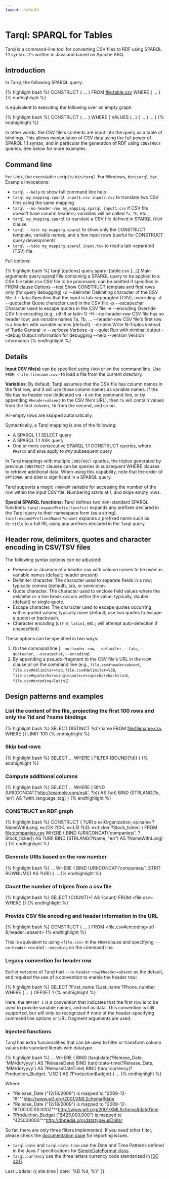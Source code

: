 ```yaml
---
layout: default
---
```


# Tarql: SPARQL for Tables

Tarql is a command-line tool for converting CSV files to RDF using SPARQL 1.1 syntax. It's written in Java and based on Apache ARQ.


## Introduction

In Tarql, the following SPARQL query:

{% highlight bash %}
  CONSTRUCT { ... }
  FROM <file:table.csv>
  WHERE {
  ...
}
{% endhighlight %}

is equivalent to executing the following over an empty graph:

{% highlight bash %}
  CONSTRUCT { ... }
  WHERE {
  VALUES (...) { ... }
  ...
}
{% endhighlight %}

In other words, the CSV file's contents are input into the query as a table of bindings. This allows manipulation of CSV data using the full power of SPARQL 1.1 syntax, and in particular the generation of RDF using `CONSTRUCT` queries. See below for more examples.


## Command line

For Unix, the executable script is `bin/tarql`. For Windows, `bin\tarql.bat`. Example invocations:

* `tarql --help` to show full command line help
* `tarql my_mapping.sparql input1.csv input2.csv` to translate two CSV files using the same mapping
* `tarql --no-header-row my_mapping.sparql input1.csv` if CSV file doesn't have column headers; variables will be called `?a`, `?b`, etc.
* `tarql my_mapping.sparql` to translate a CSV file defined in SPARQL `FROM` clause
* `tarql --test my_mapping.sparql` to show only the CONSTRUCT template, variable names, and a few input rows (useful for CONSTRUCT query development)`
* `tarql --tabs my_mapping.sparql input.tsv` to read a tab-separated (TSV) file

Full options:

{% highlight bash %}
tarql [options] query.sparql [table.csv [...]]
  Main arguments
      query.sparql           File containing a SPARQL query to be applied to a CSV file
      table.csv              CSV file to be processed; can be omitted if specified in FROM clause
  Options
      --test                 Show CONSTRUCT template and first rows only (for query debugging)
      -d   --delimiter       Delimiting character of the CSV file
      -t   --tabs            Specifies that the input is tab-separagted (TSV), overriding -d
      --quotechar            Quote character used in the CSV file
      -p   --escapechar      Character used to escape quotes in the CSV file
      -e   --encoding        Override CSV file encoding (e.g., utf-8 or latin-1)
      -H   --no-header-row   CSV file has no header row; use variable names ?a, ?b, ...
      --header-row           CSV file's first row is a header with variable names (default)
      --ntriples             Write N-Triples instead of Turtle
  General
      -v   --verbose         Verbose
      -q   --quiet           Run with minimal output
      --debug                Output information for debugging
      --help
      --version              Version information
{% endhighlight %}

## Details

**Input CSV file(s)** can be specified using `FROM` or on the command line. Use `FROM <file:filename.csv>` to load a file from the current directory.

**Variables**: By default, Tarql assumes that the CSV file has column names in the first row, and it will use those column names as variable names. If the file has no header row (indicated via `-H` on the command line, or by appending `#header=absent` to the CSV file's URL), then `?a` will contain values from the first column, `?b` from the second, and so on.

All-empty rows are skipped automatically.

Syntactically, a Tarql mapping is one of the following:

* A SPARQL 1.1 SELECT query
* A SPARQL 1.1 ASK query
* One or more consecutive SPARQL 1.1 CONSTRUCT queries, where `PREFIX` and `BASE` apply to *any* subsequent query

In Tarql mappings with multiple `CONSTRUCT` queries, the triples generated by previous `CONSTRUCT` clauses can be queries in subsequent WHERE clauses to retrieve additional data. When using this capability, note that the order of `OPTIONAL` and `BIND` is significant in a SPARQL query.

Tarql supports a magic `?ROWNUM` variable for accessing the number of the row within the input CSV file. Numbering starts at 1, and skips empty rows.

**Special SPARQL functions:** Tarql defines two non-standard SPARQL functions: `tarql:expandPrefix(?prefix)` expands any prefixes declared in the Tarql query to their namespace form (as a string). `tarql:expandPrefixedName(?qname)` expands a prefixed name such as `dc:title` to a full IRI, using any prefixes declared in the Tarql query.


## Header row, delimiters, quotes and character encoding in CSV/TSV files

The following syntax options can be adjusted:

- Presence or absence of a header row with column names to be used as variable names (default: header present)
- Delimiter character. The character used to separate fields in a row; typically comma (default), tab, or semicolon.
- Quote character. The character used to enclose field values where the delimiter or a line break occurs within the value; typically, double (default) or single quote.
- Escape character. The character used to escape quotes occurring within quoted values; typically none (default; use two quotes to escape a quote) or backslash.
- Character encoding (`utf-8`, `latin1`, etc.; will attempt auto-detection if unspecified)

These options can be specified in two ways:

1. On the command line (`--no-header-row`, `--delimiter`, `--tabs`, `--quotechar`, `--escapechar`, `--encoding`)
2. By appending a pseudo-fragment to the CSV file's URL in the `FROM` clause or on the command line (e.g., `file.csv#header=absent`, `file.csv#delimiter=tab`, `file.csv#delimiter=%3B`, `file.csv#quotechar=singlequote;escapechar=backslash`, `file.csv#encoding=latin1`)   


## Design patterns and examples

### List the content of the file, projecting the first 100 rows and only the ?id and ?name bindings

{% highlight bash %}
  SELECT DISTINCT ?id ?name
  FROM <file:filename.csv>
  WHERE {}
  LIMIT 100
{% endhighlight %}

### Skip bad rows

{% highlight bash %}
  SELECT ...
  WHERE { FILTER (BOUND(?d)) }
{% endhighlight %}

### Compute additional columns

{% highlight bash %}
  SELECT ...
  WHERE {
    BIND (URI(CONCAT('http://example.com/ns#', ?b)) AS ?uri)
    BIND (STRLANG(?a, 'en') AS ?with_language_tag)
  }
{% endhighlight %}

### CONSTRUCT an RDF graph

{% highlight bash %}
  CONSTRUCT {
    ?URI a ex:Organization;
	ex:name ?NameWithLang;
	ex:CIK ?CIK;
	ex:LEI ?LEI;
	ex:ticker ?Stock_ticker;
  }
  FROM <file:companies.csv>
  WHERE {
    BIND (URI(CONCAT('companies/', ?Stock_ticker)) AS ?URI)
    BIND (STRLANG(?Name, "en") AS ?NameWithLang)
  }
{% endhighlight %}

### Generate URIs based on the row number

{% highlight bash %}
  ...
  WHERE {
    BIND (URI(CONCAT('companies/', STR(?ROWNUM))) AS ?URI)
  }
  ...
{% endhighlight %}

### Count the number of triples from a csv file

{% highlight bash %}
  SELECT (COUNT(*) AS ?count)
  FROM <file.csv>
  WHERE {}
{% endhighlight %}

### Provide CSV file encoding and header information in the URL 

{% highlight bash %}
  CONSTRUCT { ... }
  FROM <file.csv#encoding=utf-8;header=absent>
{% endhighlight %}

This is equivalent to using `<file.csv>` in the `FROM` clause and specifying `--no-header-row` and `--encoding` on the command line.

### Legacy convention for header row

Earlier versions of Tarql had `--no-header-row`/`#header=absent` as the default, and required the use of a convention to enable the header row:

{% highlight bash %}
  SELECT ?First_name ?Last_name ?Phone_number
  WHERE { ... }
  OFFSET 1
{% endhighlight %}

Here, the `OFFSET 1` is a convention that indicates that the first row is to be used to provide variable names, and not as data. This convention is still supported, but will only be recognized if none of the header-specifying command line options or URL fragment arguments are used.

### Injected functions

Tarql has extra funcionalities that can be used to filter or transform column values into standard literals with datatype.

{% highlight bash %}
  ...
  WHERE {
    BIND (tarql:date(?Release_Date, 'MM/dd/yyyy') AS ?ReleaseDate)
    BIND (tarql:date-time(?Release_Date, 'MM/dd/yyyy') AS ?ReleaseDateTime)
    BIND (tarql:currency(?Production_Budget, 'USD') AS ?ProductionBudget)
  }
  ...
{% endhighlight %}

Where:

- ?Release_Date ("12/18/2009") is mapped to "2009-12-18"^^<http://www.w3.org/2001/XMLSchema#date>
- ?Release_Date ("12/18/2009") is mapped to "2009-12-18T00:00:00.000Z"^^<http://www.w3.org/2001/XMLSchema#dateTime>
- ?Production_Budget ("$425,000,000") is mapped to "425000000"^^<http://dbpedia.org/datatype/usDollar>

So far, there are only three filters implemented. If you need other filter, please check the [documentation page](http://tarql.github.io/docs/) for reporting issues.

- `tarql:date` and `tarql:date-time` use the Date and Time Patterns defined in the Java 7 specifications for [SimpleDateFormat class](http://docs.oracle.com/javase/7/docs/api/java/text/SimpleDateFormat.html).
- `tarql:currency` use the three letters currency code standarized in [ISO 4217](http://www.currency-iso.org/dam/downloads/table_a1.xml).

Last Update: {{ site.time | date: '%B %d, %Y' }}
